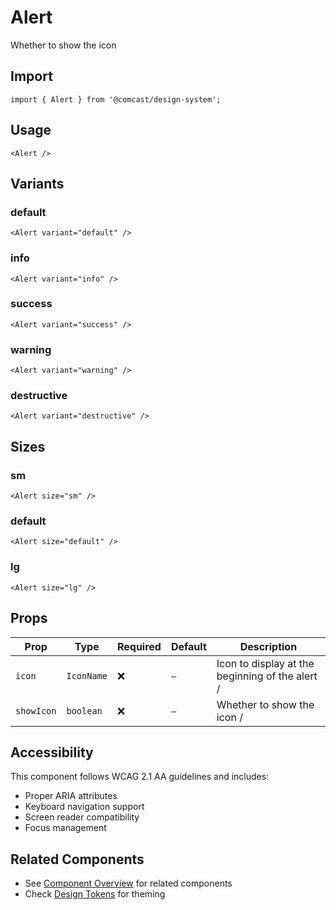 # Alert

Whether to show the icon

## Import

```tsx
import { Alert } from '@comcast/design-system';
```

## Usage

```tsx
<Alert />
```

## Variants

### default

```tsx
<Alert variant="default" />
```

### info

```tsx
<Alert variant="info" />
```

### success

```tsx
<Alert variant="success" />
```

### warning

```tsx
<Alert variant="warning" />
```

### destructive

```tsx
<Alert variant="destructive" />
```

## Sizes

### sm

```tsx
<Alert size="sm" />
```

### default

```tsx
<Alert size="default" />
```

### lg

```tsx
<Alert size="lg" />
```

## Props

| Prop | Type | Required | Default | Description |
|------|------|----------|---------|-------------|
| `icon` | `IconName` | ❌ | `—` | Icon to display at the beginning of the alert / |
| `showIcon` | `boolean` | ❌ | `—` | Whether to show the icon / |
## Accessibility

This component follows WCAG 2.1 AA guidelines and includes:

- Proper ARIA attributes
- Keyboard navigation support
- Screen reader compatibility
- Focus management

## Related Components

- See [Component Overview](/docs/components) for related components
- Check [Design Tokens](/docs/tokens) for theming
